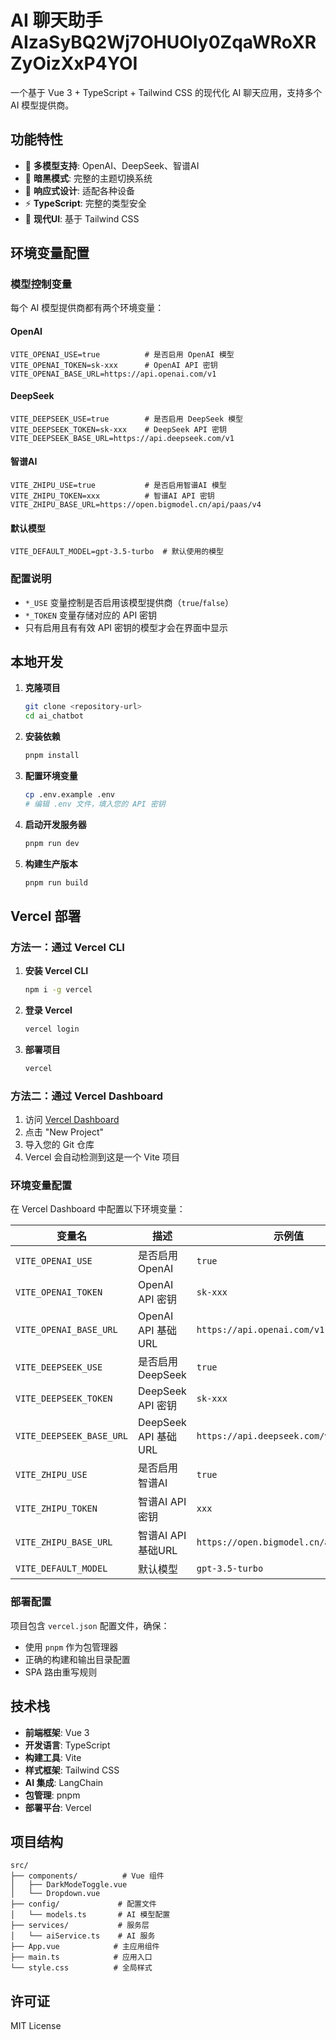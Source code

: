 # AI 聊天助手AIzaSyBQ2Wj7OHUOIy0ZqaWRoXRZyOizXxP4YOI

一个基于 Vue 3 + TypeScript + Tailwind CSS 的现代化 AI 聊天应用，支持多个 AI 模型提供商。

## 功能特性

- 🤖 **多模型支持**: OpenAI、DeepSeek、智谱AI
- 🌙 **暗黑模式**: 完整的主题切换系统
- 📱 **响应式设计**: 适配各种设备
- ⚡ **TypeScript**: 完整的类型安全
- 🎨 **现代UI**: 基于 Tailwind CSS

## 环境变量配置

### 模型控制变量

每个 AI 模型提供商都有两个环境变量：

#### OpenAI
```env
VITE_OPENAI_USE=true          # 是否启用 OpenAI 模型
VITE_OPENAI_TOKEN=sk-xxx      # OpenAI API 密钥
VITE_OPENAI_BASE_URL=https://api.openai.com/v1
```

#### DeepSeek
```env
VITE_DEEPSEEK_USE=true        # 是否启用 DeepSeek 模型
VITE_DEEPSEEK_TOKEN=sk-xxx    # DeepSeek API 密钥
VITE_DEEPSEEK_BASE_URL=https://api.deepseek.com/v1
```

#### 智谱AI
```env
VITE_ZHIPU_USE=true           # 是否启用智谱AI 模型
VITE_ZHIPU_TOKEN=xxx          # 智谱AI API 密钥
VITE_ZHIPU_BASE_URL=https://open.bigmodel.cn/api/paas/v4
```

#### 默认模型
```env
VITE_DEFAULT_MODEL=gpt-3.5-turbo  # 默认使用的模型
```

### 配置说明

- `*_USE` 变量控制是否启用该模型提供商（`true`/`false`）
- `*_TOKEN` 变量存储对应的 API 密钥
- 只有启用且有有效 API 密钥的模型才会在界面中显示

## 本地开发

1. **克隆项目**
   ```bash
   git clone <repository-url>
   cd ai_chatbot
   ```

2. **安装依赖**
   ```bash
   pnpm install
   ```

3. **配置环境变量**
   ```bash
   cp .env.example .env
   # 编辑 .env 文件，填入您的 API 密钥
   ```

4. **启动开发服务器**
   ```bash
   pnpm run dev
   ```

5. **构建生产版本**
   ```bash
   pnpm run build
   ```

## Vercel 部署

### 方法一：通过 Vercel CLI

1. **安装 Vercel CLI**
   ```bash
   npm i -g vercel
   ```

2. **登录 Vercel**
   ```bash
   vercel login
   ```

3. **部署项目**
   ```bash
   vercel
   ```

### 方法二：通过 Vercel Dashboard

1. 访问 [Vercel Dashboard](https://vercel.com/dashboard)
2. 点击 "New Project"
3. 导入您的 Git 仓库
4. Vercel 会自动检测到这是一个 Vite 项目

### 环境变量配置

在 Vercel Dashboard 中配置以下环境变量：

| 变量名 | 描述 | 示例值 |
|--------|------|--------|
| `VITE_OPENAI_USE` | 是否启用 OpenAI | `true` |
| `VITE_OPENAI_TOKEN` | OpenAI API 密钥 | `sk-xxx` |
| `VITE_OPENAI_BASE_URL` | OpenAI API 基础URL | `https://api.openai.com/v1` |
| `VITE_DEEPSEEK_USE` | 是否启用 DeepSeek | `true` |
| `VITE_DEEPSEEK_TOKEN` | DeepSeek API 密钥 | `sk-xxx` |
| `VITE_DEEPSEEK_BASE_URL` | DeepSeek API 基础URL | `https://api.deepseek.com/v1` |
| `VITE_ZHIPU_USE` | 是否启用智谱AI | `true` |
| `VITE_ZHIPU_TOKEN` | 智谱AI API 密钥 | `xxx` |
| `VITE_ZHIPU_BASE_URL` | 智谱AI API 基础URL | `https://open.bigmodel.cn/api/paas/v4` |
| `VITE_DEFAULT_MODEL` | 默认模型 | `gpt-3.5-turbo` |

### 部署配置

项目包含 `vercel.json` 配置文件，确保：
- 使用 `pnpm` 作为包管理器
- 正确的构建和输出目录配置
- SPA 路由重写规则

## 技术栈

- **前端框架**: Vue 3
- **开发语言**: TypeScript
- **构建工具**: Vite
- **样式框架**: Tailwind CSS
- **AI 集成**: LangChain
- **包管理**: pnpm
- **部署平台**: Vercel

## 项目结构

```
src/
├── components/          # Vue 组件
│   ├── DarkModeToggle.vue
│   └── Dropdown.vue
├── config/             # 配置文件
│   └── models.ts       # AI 模型配置
├── services/           # 服务层
│   └── aiService.ts    # AI 服务
├── App.vue            # 主应用组件
├── main.ts            # 应用入口
└── style.css          # 全局样式
```

## 许可证

MIT License
